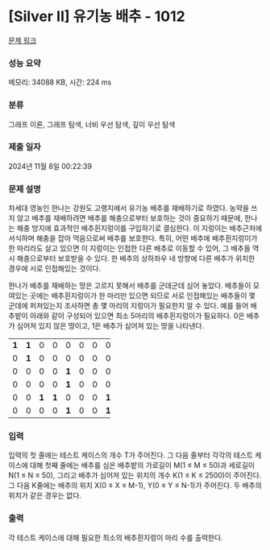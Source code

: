 # [Silver II] 유기농 배추 - 1012 

[문제 링크](https://www.acmicpc.net/problem/1012) 

### 성능 요약

메모리: 34088 KB, 시간: 224 ms

### 분류

그래프 이론, 그래프 탐색, 너비 우선 탐색, 깊이 우선 탐색

### 제출 일자

2024년 11월 8일 00:22:39

### 문제 설명

<p style="user-select: auto !important;">차세대 영농인 한나는 강원도 고랭지에서 유기농 배추를 재배하기로 하였다. 농약을 쓰지 않고 배추를 재배하려면 배추를 해충으로부터 보호하는 것이 중요하기 때문에, 한나는 해충 방지에 효과적인 배추흰지렁이를 구입하기로 결심한다. 이 지렁이는 배추근처에 서식하며 해충을 잡아 먹음으로써 배추를 보호한다. 특히, 어떤 배추에 배추흰지렁이가 한 마리라도 살고 있으면 이 지렁이는 인접한 다른 배추로 이동할 수 있어, 그 배추들 역시 해충으로부터 보호받을 수 있다. 한 배추의 상하좌우 네 방향에 다른 배추가 위치한 경우에 서로 인접해있는 것이다.</p>

<p style="user-select: auto !important;">한나가 배추를 재배하는 땅은 고르지 못해서 배추를 군데군데 심어 놓았다. 배추들이 모여있는 곳에는 배추흰지렁이가 한 마리만 있으면 되므로 서로 인접해있는 배추들이 몇 군데에 퍼져있는지 조사하면 총 몇 마리의 지렁이가 필요한지 알 수 있다. 예를 들어 배추밭이 아래와 같이 구성되어 있으면 최소 5마리의 배추흰지렁이가 필요하다. 0은 배추가 심어져 있지 않은 땅이고, 1은 배추가 심어져 있는 땅을 나타낸다.</p>

<table class="table table-bordered" style="width: 40%; user-select: auto !important;">
	<tbody style="user-select: auto !important;">
		<tr style="user-select: auto !important;">
			<td style="text-align: center; width: 4%; user-select: auto !important;"><strong style="user-select: auto !important;">1</strong></td>
			<td style="text-align: center; width: 4%; user-select: auto !important;"><strong style="user-select: auto !important;">1</strong></td>
			<td style="text-align: center; width: 4%; user-select: auto !important;">0</td>
			<td style="text-align: center; width: 4%; user-select: auto !important;">0</td>
			<td style="text-align: center; width: 4%; user-select: auto !important;">0</td>
			<td style="text-align: center; width: 4%; user-select: auto !important;">0</td>
			<td style="text-align: center; width: 4%; user-select: auto !important;">0</td>
			<td style="text-align: center; width: 4%; user-select: auto !important;">0</td>
			<td style="text-align: center; width: 4%; user-select: auto !important;">0</td>
			<td style="text-align: center; width: 4%; user-select: auto !important;">0</td>
		</tr>
		<tr style="user-select: auto !important;">
			<td style="text-align: center; width: 4%; user-select: auto !important;">0</td>
			<td style="text-align: center; width: 4%; user-select: auto !important;"><strong style="user-select: auto !important;">1</strong></td>
			<td style="text-align: center; width: 4%; user-select: auto !important;">0</td>
			<td style="text-align: center; width: 4%; user-select: auto !important;">0</td>
			<td style="text-align: center; width: 4%; user-select: auto !important;">0</td>
			<td style="text-align: center; width: 4%; user-select: auto !important;">0</td>
			<td style="text-align: center; width: 4%; user-select: auto !important;">0</td>
			<td style="text-align: center; width: 4%; user-select: auto !important;">0</td>
			<td style="text-align: center; width: 4%; user-select: auto !important;">0</td>
			<td style="text-align: center; width: 4%; user-select: auto !important;">0</td>
		</tr>
		<tr style="user-select: auto !important;">
			<td style="text-align: center; width: 4%; user-select: auto !important;">0</td>
			<td style="text-align: center; width: 4%; user-select: auto !important;">0</td>
			<td style="text-align: center; width: 4%; user-select: auto !important;">0</td>
			<td style="text-align: center; width: 4%; user-select: auto !important;">0</td>
			<td style="text-align: center; width: 4%; user-select: auto !important;"><strong style="user-select: auto !important;">1</strong></td>
			<td style="text-align: center; width: 4%; user-select: auto !important;">0</td>
			<td style="text-align: center; width: 4%; user-select: auto !important;">0</td>
			<td style="text-align: center; width: 4%; user-select: auto !important;">0</td>
			<td style="text-align: center; width: 4%; user-select: auto !important;">0</td>
			<td style="text-align: center; width: 4%; user-select: auto !important;">0</td>
		</tr>
		<tr style="user-select: auto !important;">
			<td style="text-align: center; width: 4%; user-select: auto !important;">0</td>
			<td style="text-align: center; width: 4%; user-select: auto !important;">0</td>
			<td style="text-align: center; width: 4%; user-select: auto !important;">0</td>
			<td style="text-align: center; width: 4%; user-select: auto !important;">0</td>
			<td style="text-align: center; width: 4%; user-select: auto !important;"><strong style="user-select: auto !important;">1</strong></td>
			<td style="text-align: center; width: 4%; user-select: auto !important;">0</td>
			<td style="text-align: center; width: 4%; user-select: auto !important;">0</td>
			<td style="text-align: center; width: 4%; user-select: auto !important;">0</td>
			<td style="text-align: center; width: 4%; user-select: auto !important;">0</td>
			<td style="text-align: center; width: 4%; user-select: auto !important;">0</td>
		</tr>
		<tr style="user-select: auto !important;">
			<td style="text-align: center; width: 4%; user-select: auto !important;">0</td>
			<td style="text-align: center; width: 4%; user-select: auto !important;">0</td>
			<td style="text-align: center; width: 4%; user-select: auto !important;"><strong style="user-select: auto !important;">1</strong></td>
			<td style="text-align: center; width: 4%; user-select: auto !important;"><strong style="user-select: auto !important;">1</strong></td>
			<td style="text-align: center; width: 4%; user-select: auto !important;">0</td>
			<td style="text-align: center; width: 4%; user-select: auto !important;">0</td>
			<td style="text-align: center; width: 4%; user-select: auto !important;">0</td>
			<td style="text-align: center; width: 4%; user-select: auto !important;"><strong style="user-select: auto !important;">1</strong></td>
			<td style="text-align: center; width: 4%; user-select: auto !important;"><strong style="user-select: auto !important;">1</strong></td>
			<td style="text-align: center; width: 4%; user-select: auto !important;"><strong style="user-select: auto !important;">1</strong></td>
		</tr>
		<tr style="user-select: auto !important;">
			<td style="text-align: center; width: 4%; user-select: auto !important;">0</td>
			<td style="text-align: center; width: 4%; user-select: auto !important;">0</td>
			<td style="text-align: center; width: 4%; user-select: auto !important;">0</td>
			<td style="text-align: center; width: 4%; user-select: auto !important;">0</td>
			<td style="text-align: center; width: 4%; user-select: auto !important;"><strong style="user-select: auto !important;">1</strong></td>
			<td style="text-align: center; width: 4%; user-select: auto !important;">0</td>
			<td style="text-align: center; width: 4%; user-select: auto !important;">0</td>
			<td style="text-align: center; width: 4%; user-select: auto !important;"><strong style="user-select: auto !important;">1</strong></td>
			<td style="text-align: center; width: 4%; user-select: auto !important;"><strong style="user-select: auto !important;">1</strong></td>
			<td style="text-align: center; width: 4%; user-select: auto !important;"><strong style="user-select: auto !important;">1</strong></td>
		</tr>
	</tbody>
</table>

### 입력 

 <p style="user-select: auto !important;">입력의 첫 줄에는 테스트 케이스의 개수 T가 주어진다. 그 다음 줄부터 각각의 테스트 케이스에 대해 첫째 줄에는 배추를 심은 배추밭의 가로길이 M(1 ≤ M ≤ 50)과 세로길이 N(1 ≤ N ≤ 50), 그리고 배추가 심어져 있는 위치의 개수 K(1 ≤ K ≤ 2500)이 주어진다. 그 다음 K줄에는 배추의 위치 X(0 ≤ X ≤ M-1), Y(0 ≤ Y ≤ N-1)가 주어진다. 두 배추의 위치가 같은 경우는 없다.</p>

### 출력 

 <p style="user-select: auto !important;">각 테스트 케이스에 대해 필요한 최소의 배추흰지렁이 마리 수를 출력한다.</p>

